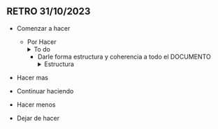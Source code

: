RETRO 31/10/2023
---
- Comenzar a hacer
	- Por Hacer	
			<details>
			 <summary>To do</summary>
			 <ul>
			 	<li>Terminar tablas de requerimientos - Me</li>
			 	<li> PENDIENTES
			 		<ul>
			 			<li>Definir entregable de SS para este mes </li>
			 			<li>Realizar revicion de control de seguridad que encaja en el alcance del TT</li>
						<li>Consulta a Dr sobre el entregable de este control de seguridad</li>
						<li>Hacer planeacion de entregables  [contemplar que los entregables sean para los Directores, Sinodales y Profesor de Seguimiento] </li>
						<li>- Acompletar redaccion del apartado de tecnologias a usar con su justificacion</li>
						<li>- Terminar Diagramas/ Diseño </li>
						<li>- Iniciar capacitacion en tecnologias y plataformas a usar</li>
						<li>- Adquirir curso de plataforma a usar</li>
			 		</ul>
			 	</li>
			 </ul>
			</details>
		- Darle forma estructura y coherencia a todo el DOCUMENTO
			<details>
			 <summary>Estructura</summary>
			 <ul>
				<li>- Resumen</li>
				<li>- Sintesis del trabajo</li>
				<li>- Indice gral</li>
				<ul> <li><strong> CAPITULO 1</strong></li>
					- Introduccion
						- Democracia en mexico
						- Votaciones en Mexico electronico
							- sus antecedentes 
							- clasificaciones - leyes
							- su importancia
						- Antecedentes de evote con blockachain
						- Agregar informacion disponible de CIVEI
						- Objetivos
						-Justificacion - problema
				<li>- CAPITULO 2</li>
					-Marco teorico
						- Blockchain
							- tipos de blockchain
							- Funcionamiento de la blockchain
						-Normativa mexicana 
							-Normativa de la ciudad de mexico
				<li>- CAPITULO 3</li>
					-Estado del arte
						-Sistemas de votacion electronico basado en blockchain en otros paises
						-Sistemas de blockchain en mexico
				<li>- CAPITULO 4 </li>
					- Manual tecnico
						- Requerimientos ( funcionales y no funcional )
						- Arquitectura
				<li>- CAPITULO 5</li>
				<li>- CAPITULO 6</li>
				</ul>
			</ul>
			</details>
- Hacer mas


- Continuar haciendo


- Hacer menos

- Dejar de hacer
